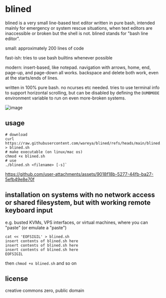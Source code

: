# blined

blined is a very small line-based text editor written in pure bash, intended mainly for emergency or system rescue situations, when text editors are inaccessible or broken but the shell is not. blined stands for "bash line editor".

small: approximately 200 lines of code

fast-ish: tries to use bash builtins whenever possible

modern: insert-based, like notepad. navigation with arrows, home, end, page-up, and page-down all works. backspace and delete both work, even at the starts/ends of lines.

written in 100% pure bash. no ncurses etc needed. tries to use terminal info to support horizontal scrolling, but can be disabled by defining the `DUMBMODE` environment variable to run on even more-broken systems.

![image](https://github.com/user-attachments/assets/f91924e6-4b42-4b87-a4a1-d0c0a0039aff)

## usage

```
# download
curl https://raw.githubusercontent.com/wareya/blined/refs/heads/main/blined.sh > blined.sh
# make executable (on linux/mac os)
chmod +x blined.sh
# use
./blined.sh <filename> [-s]`
```

https://github.com/user-attachments/assets/9018f18b-5277-44fb-ba27-5efb49e8e70f

## installation on systems with no network access or shared filesystem, but with working remote keyboard input

e.g. busted KVMs, VPS interfaces, or virtual machines, where you can "paste" (or emulate a "paste")

```
cat << 'EOFSIGIL' > blined.sh
insert contents of blined.sh here
insert contents of blined.sh here
insert contents of blined.sh here
EOFSIGIL
```

then `chmod +x blined.sh` and so on

## license

creative commons zero, public domain
